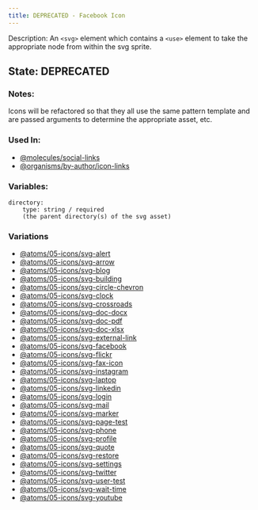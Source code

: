 ```yaml
---
title: DEPRECATED - Facebook Icon
---
```

Description: An `<svg>` element which contains a `<use>` element to take the appropriate node from within the svg sprite.

## State: DEPRECATED

### Notes:
Icons will be refactored so that they all use the same pattern template and are passed arguments to determine the appropriate asset, etc.

### Used In:
- [@molecules/social-links](/?p=molecules-social-links)
- [@organisms/by-author/icon-links](/?p=organisms-icon-links)

### Variables:
~~~
directory: 
    type: string / required
    (the parent directory(s) of the svg asset)
~~~

### Variations
- [@atoms/05-icons/svg-alert](/?p=atoms-svg-alert)
- [@atoms/05-icons/svg-arrow](/?p=atoms-svg-arrow)
- [@atoms/05-icons/svg-blog](/?p=atoms-svg-blog)
- [@atoms/05-icons/svg-building](/?p=atoms-svg-building)
- [@atoms/05-icons/svg-circle-chevron](/?p=atoms-svg-circle-chevron)
- [@atoms/05-icons/svg-clock](/?p=atoms-svg-clock)
- [@atoms/05-icons/svg-crossroads](/?p=atoms-svg-crossroads)
- [@atoms/05-icons/svg-doc-docx](/?p=atoms-svg-doc-docx)
- [@atoms/05-icons/svg-doc-pdf](/?p=atoms-svg-doc-pdf)
- [@atoms/05-icons/svg-doc-xlsx](/?p=atoms-svg-doc-xlsx)
- [@atoms/05-icons/svg-external-link](/?p=atoms-svg-external-link)
- [@atoms/05-icons/svg-facebook](/?p=atoms-svg-facebook)
- [@atoms/05-icons/svg-flickr](/?p=atoms-svg-flickr)
- [@atoms/05-icons/svg-fax-icon](/?p=atoms-svg-fax-icon)
- [@atoms/05-icons/svg-instagram](/?p=atoms-svg-instagram)
- [@atoms/05-icons/svg-laptop](/?p=atoms-svg-laptop)
- [@atoms/05-icons/svg-linkedin](/?p=atoms-svg-linkedin)
- [@atoms/05-icons/svg-login](/?p=atoms-svg-login)
- [@atoms/05-icons/svg-mail](/?p=atoms-svg-mail)
- [@atoms/05-icons/svg-marker](/?p=atoms-svg-marker)
- [@atoms/05-icons/svg-page-test](/?p=atoms-svg-page-test)
- [@atoms/05-icons/svg-phone](/?p=atoms-svg-phone)
- [@atoms/05-icons/svg-profile](/?p=atoms-svg-profile)
- [@atoms/05-icons/svg-quote](/?p=atoms-svg-quote)
- [@atoms/05-icons/svg-restore](/?p=atoms-svg-restore)
- [@atoms/05-icons/svg-settings](/?p=atoms-svg-settings)
- [@atoms/05-icons/svg-twitter](/?p=atoms-svg-twitter)
- [@atoms/05-icons/svg-user-test](/?p=atoms-svg-user-test)
- [@atoms/05-icons/svg-wait-time](/?p=atoms-svg-wait-time)
- [@atoms/05-icons/svg-youtube](/?p=atoms-svg-youtube)
